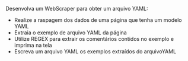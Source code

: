 Desenvolva um WebScraper para obter um arquivo YAML:
* Realize a raspagem dos dados de uma página que tenha um modelo YAML
* Extraia o exemplo de arquivo YAML da página
* Utilize REGEX para extrair os comentários contidos no exemplo e imprima na tela
* Escreva um arquivo YAML os exemplos extraídos do arquivoYAML
